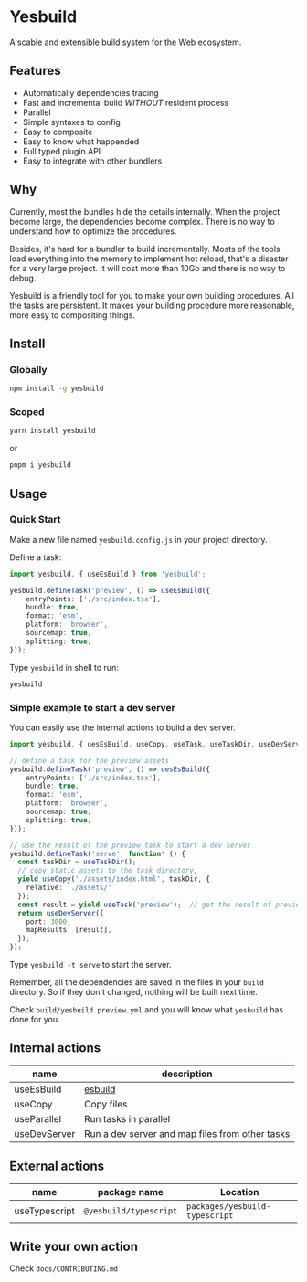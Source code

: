 
# Yesbuild

A scable and extensible build system for the Web ecosystem.

## Features

- Automatically dependencies tracing
- Fast and incremental build *WITHOUT* resident process
- Parallel
- Simple syntaxes to config
- Easy to composite
- Easy to know what happended
- Full typed plugin API
- Easy to integrate with other bundlers

## Why

Currently, most the bundles hide the details internally.
When the project become large, the dependencies become complex.
There is no way to understand how to optimize the procedures.

Besides, it's hard for a bundler to build incrementally.
Mosts of the tools load everything into the memory to implement hot reload, 
that's a disaster for a very large project.
It will cost more than 10Gb and there
is no way to debug.

Yesbuild is a friendly tool for you to make your own building procedures.
All the tasks are persistent.
It makes your building procedure more reasonable, more easy to
compositing things.

## Install

### Globally

```sh
npm install -g yesbuild
```

### Scoped

```sh
yarn install yesbuild
```

or

```sh
pnpm i yesbuild
```

## Usage

### Quick Start

Make a new file named `yesbuild.config.js` in your project directory.

Define a task:

```typescript
import yesbuild, { useEsBuild } from 'yesbuild';

yesbuild.defineTask('preview', () => useEsBuild({
    entryPoints: ['./src/index.tsx'],
    bundle: true,
    format: 'esm',
    platform: 'browser',
    sourcemap: true,
    splitting: true,
}));
```

Type `yesbuild` in shell to run:

```sh
yesbuild
```

### Simple example to start a dev server

You can easily use the internal actions to build a dev server.

```typescript
import yesbuild, { uesEsBuild, useCopy, useTask, useTaskDir, useDevServer } from 'yesbuild';

// define a task for the preview assets
yesbuild.defineTask('preview', () => uesEsBuild({
    entryPoints: ['./src/index.tsx'],
    bundle: true,
    format: 'esm',
    platform: 'browser',
    sourcemap: true,
    splitting: true,
}));

// use the result of the preview task to start a dev server
yesbuild.defineTask('serve', function* () {
  const taskDir = useTaskDir();
  // copy static assets to the task directory,
  yield useCopy('./assets/index.html', taskDir, {
    relative: './assets/'
  });
  const result = yield useTask('preview');  // get the result of preview task
  return useDevServer({
    port: 3000,
    mapResults: [result],
  });
});
```

Type `yesbuild -t serve` to start the server.

Remember, all the dependencies are saved in the files in your `build` directory.
So if they don't changed, nothing will be built next time.

Check `build/yesbuild.preview.yml` and you will know what `yesbuild` has done for you.

## Internal actions

| name | description |
|------|------------|
| useEsBuild | [esbuild](https://github.com/evanw/esbuild/) |
| useCopy | Copy files |
| useParallel | Run tasks in parallel |
| useDevServer | Run a dev server and map files from other tasks |

## External actions

| name | package name | Location |
|------|--------------|----------|
| useTypescript | `@yesbuild/typescript` | `packages/yesbuild-typescript` |

## Write your own action

Check `docs/CONTRIBUTING.md`
